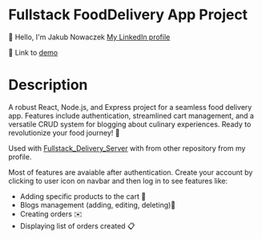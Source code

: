 # Fullstack FoodDelivery App Project
 👋 Hello, I'm Jakub Nowaczek
     [My LinkedIn profile](https://www.linkedin.com/in/jakub-nowaczek-a8b446247/)

 🤖  Link to [demo](https://fooddelivery-app-0yu5.onrender.com/)

# Description
A robust React, Node.js, and Express project for a seamless food delivery app.
Features include authentication, streamlined cart management, and a versatile CRUD system for blogging about culinary experiences.
Ready to revolutionize your food journey! 🥪

Used with [Fullstack_Delivery_Server](https://github.com/hashelefe/Fullstack_FoodDelivery_Server) with from other repository from my profile.

Most of features are avaiable after authentication.
Create your account by clicking to user icon on navbar
and then log in to see features like:
- Adding specific products to the cart 🛒
- Blogs management (adding, editing, deleting)📖
- Creating orders ✉️
- Displaying list of orders created 📋